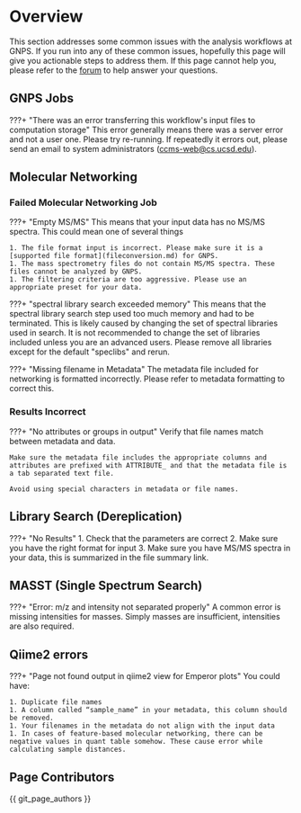 # Overview

This section addresses some common issues with the analysis workflows at GNPS. If you run into any of these common issues, hopefully this page will give you actionable steps to address them. If this page cannot help you, please refer to the [forum](https://groups.google.com/forum/#!forum/molecular_networking_bug_reports) to help answer your questions.

## GNPS Jobs

???+ "There was an error transferring this workflow's input files to computation storage"
    This error generally means there was a server error and not a user one. Please try re-running. If repeatedly it errors out, please send an email to system administrators (ccms-web@cs.ucsd.edu). 

## Molecular Networking

### Failed Molecular Networking Job

???+ "Empty MS/MS"
    This means that your input data has no MS/MS spectra. This could mean one of several things

    1. The file format input is incorrect. Please make sure it is a [supported file format](fileconversion.md) for GNPS.
    1. The mass spectrometry files do not contain MS/MS spectra. These files cannot be analyzed by GNPS.
    1. The filtering criteria are too aggressive. Please use an appropriate preset for your data.

???+ "spectral library search exceeded memory"
    This means that the spectral library search step used too much memory and had to be terminated. This is likely caused by changing the set of spectral libraries used in search. It is not recommended to change the set of libraries included unless you are an advanced users. Please remove all libraries except for the default "speclibs" and rerun.

???+ "Missing filename in Metadata"
    The metadata file included for networking is formatted incorrectly. Please refer to metadata formatting to correct this.

### Results Incorrect

???+ "No attributes or groups in output"
    Verify that file names match between metadata and data.

    Make sure the metadata file includes the appropriate columns and attributes are prefixed with ATTRIBUTE_ and that the metadata file is a tab separated text file.

    Avoid using special characters in metadata or file names.

## Library Search (Dereplication)

???+ "No Results"
    1. Check that the parameters are correct
    2. Make sure you have the right format for input
    3. Make sure you have MS/MS spectra in your data, this is summarized in the file summary link. 

## MASST (Single Spectrum Search)

???+ "Error: m/z and intensity not separated properly" 
    A common error is missing intensities for masses. Simply masses are insufficient, intensities are also required.

## Qiime2 errors

???+ "Page not found output in qiime2 view for Emperor plots"
    You could have:
    
    1. Duplicate file names
    1. A column called “sample_name” in your metadata, this column should be removed. 
    1. Your filenames in the metadata do not align with the input data
    1. In cases of feature-based molecular networking, there can be negative values in quant table somehow. These cause error while calculating sample distances.

## Page Contributors

{{ git_page_authors }}
